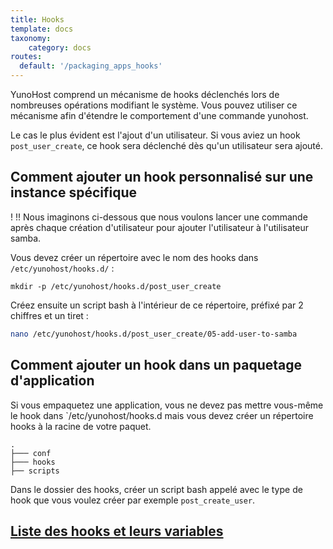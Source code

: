 ```yaml
---
title: Hooks
template: docs
taxonomy:
    category: docs
routes:
  default: '/packaging_apps_hooks'
---
```

YunoHost comprend un mécanisme de hooks déclenchés lors de nombreuses opérations modifiant le système. Vous pouvez utiliser ce mécanisme afin d'étendre le comportement d'une commande yunohost.

Le cas le plus évident est l'ajout d'un utilisateur. Si vous aviez un hook `post_user_create`, ce hook sera déclenché dès qu'un utilisateur sera ajouté.

## Comment ajouter un hook personnalisé sur une instance spécifique
! !! Nous imaginons ci-dessous que nous voulons lancer une commande après chaque création d'utilisateur pour ajouter l'utilisateur à l'utilisateur samba.

Vous devez créer un répertoire avec le nom des hooks dans `/etc/yunohost/hooks.d/` :
```
mkdir -p /etc/yunohost/hooks.d/post_user_create
```

Créez ensuite un script bash à l'intérieur de ce répertoire, préfixé par 2 chiffres et un tiret :
```bash
nano /etc/yunohost/hooks.d/post_user_create/05-add-user-to-samba
```

## Comment ajouter un hook dans un paquetage d'application
Si vous empaquetez une application, vous ne devez pas mettre vous-même le hook dans `/etc/yunohost/hooks.d mais vous devez créer un répertoire hooks à la racine de votre paquet.
```
.
├─── conf
├─── hooks
├── scripts
```
Dans le dossier des hooks, créer un script bash appelé avec le type de hook que vous voulez créer par exemple `post_create_user`.

## [Liste des hooks et leurs variables](/packaging_apps_hooks_fr)
